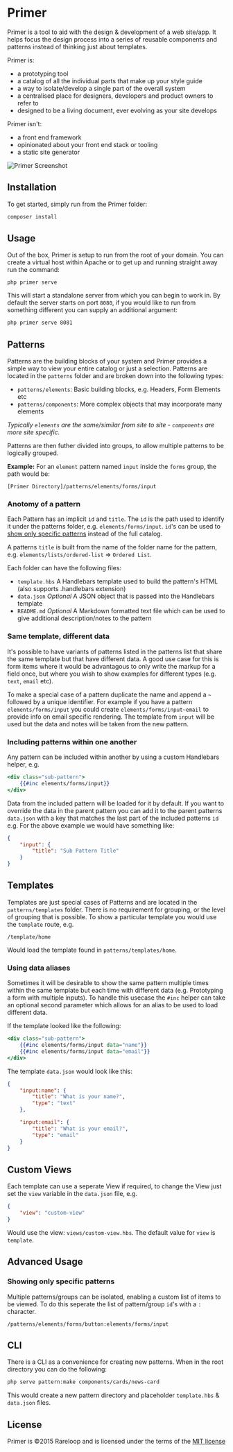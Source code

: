 # Primer

Primer is a tool to aid with the design & development of a web site/app. It helps focus the design process into a series of reusable components and patterns instead of thinking just about templates.

Primer is: 

- a prototyping tool
- a catalog of all the individual parts that make up your style guide
- a way to isolate/develop a single part of the overall system
- a centralised place for designers, developers and product owners to refer to
- designed to be a living document, ever evolving as your site develops

Primer isn't:

- a front end framework
- opinionated about your front end stack or tooling
- a static site generator

![Primer Screenshot](https://dl.dropboxusercontent.com/u/20572064/primer-screenshot.png)

## Installation

To get started, simply run from the Primer folder:

```bash
composer install
```

## Usage

Out of the box, Primer is setup to run from the root of your domain. You can create a virtual host within Apache or to get up and running straight away run the command:

```
php primer serve
```

This will start a standalone server from which you can begin to work in. By default the server starts on port `8080`, if you would like to run from something different you can supply an additional argument:

```bash
php primer serve 8081
```

## Patterns

Patterns are the building blocks of your system and Primer provides a simple way to view your entire catalog or just a selection. Patterns are located in the `patterns` folder and are broken down into the following types:

- `patterns/elements`: Basic building blocks, e.g. Headers, Form Elements etc
- `patterns/components`: More complex objects that may incorporate many elements

*Typically `elements` are the same/similar from site to site - `components` are more site specific.*

Patterns are then futher divided into groups, to allow multiple patterns to be logically grouped. 

**Example:** For an `element` pattern named `input` inside the `forms` group, the path would be:

```
[Primer Directory]/patterns/elements/forms/input
```

### Anotomy of a pattern

Each Pattern has an implicit `id` and `title`. The `id` is the path used to identify it under the patterns folder, e.g. `elements/forms/input`. `id`'s can be used to [show only specific patterns](#showing-only-specific-patterns) instead of the full catalog.

A patterns `title` is built from the name of the folder name for the pattern, e.g. `elements/lists/ordered-list` => `Ordered List`.

Each folder can have the following files:

- `template.hbs` A Handlebars template used to build the pattern's HTML (also supports .handlebars extension)
- `data.json` *Optional* A JSON object that is passed into the Handlebars template
- `README.md` *Optional* A Markdown formatted text file which can be used to give additional description/notes to the pattern

### Same template, different data

It's possible to have variants of patterns listed in the patterns list that share the same template but that have different data. A good use case for this is form items where it would be advantagous to only write the markup for a field once, but where you wish to show examples for different types (e.g. `text`, `email` etc).

To make a special case of a pattern duplicate the name and append a `~` followed by a unique identifier. For example if you have a pattern `elements/forms/input` you could create `elements/forms/input~email` to provide info on email specific rendering. The template from `input` will be used but the data and notes will be taken from the new pattern.

### Including patterns within one another

Any pattern can be included within another by using a custom Handlebars helper, e.g.

```hbs
<div class="sub-pattern">
	{{#inc elements/forms/input}}
</div>
```

Data from the included pattern will be loaded for it by default. If you want to override the data in the parent pattern you can add it to the parent patterns `data.json` with a key that matches the last part of the included patterns `id` e.g. For the above example we would have something like:

```json
{
	"input": {
		"title": "Sub Pattern Title"
	}
}
```

## Templates

Templates are just special cases of Patterns and are located in the `patterns/templates` folder. There is no requirement for grouping, or the level of grouping that is possible. To show a particular template you would use the `template` route, e.g.

```
/template/home
```

Would load the template found in `patterns/templates/home`.

### Using data aliases	
Sometimes it will be desirable to show the same pattern multiple times within the same template but each time with different data (e.g. Prototyping a form with multiple inputs). To handle this usecase the `#inc` helper can take an optional second parameter which allows for an alias to be used to load different data.

If the template looked like the following:

```hbs
<div class="sub-pattern">
	{{#inc elements/forms/input data="name"}}
	{{#inc elements/forms/input data="email"}}
</div>
```

The template `data.json` would look like this:

```json
{
	"input:name": {
		"title": "What is your name?",
		"type": "text"
	},

	"input:email": {
		"title": "What is your email?",
		"type": "email"
	}
}
```

## Custom Views

Each template can use a seperate View if required, to change the View just set the `view` variable in the `data.json` file, e.g.

```json
{
	"view": "custom-view"
}
```

Would use the view: `views/custom-view.hbs`. The default value for `view` is `template`.

## Advanced Usage

### Showing only specific patterns

Multiple patterns/groups can be isolated, enabling a custom list of items to be viewed. To do this seperate the list of pattern/group `id`'s with a `:` character.

```
/patterns/elements/forms/button:elements/forms/input
```

## CLI

There is a CLI as a convenience for creating new patterns. When in the root directory you can do the following:

```bash
php serve pattern:make components/cards/news-card
```
    
This would create a new pattern directory and placeholder `template.hbs` & `data.json` files.

## License
Primer is ©2015 Rareloop and is licensed under the terms of the [MIT license](http://opensource.org/licenses/MIT)
